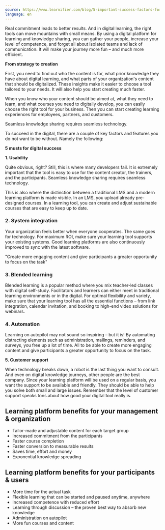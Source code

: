 ```yaml
---
source: https://www.learnifier.com/blog/5-important-success-factors-for-learning-platforms-and-lms
language: en
---
```


Real commitment leads to better results. And in digital learning, the right tools can move mountains with small means. By using a digital platform for learning and knowledge sharing, you can gather your people, increase your level of competence, and forget all about isolated teams and lack of communication. It will make your journey more fun – and much more efficient.

**From strategy to creation**

First, you need to find out who the content is for, what prior knowledge they have about digital learning, and what parts of your organization's content that should be digitalized. These insights make it easier to choose a tool tailored to your needs. It will also help you start creating much faster.

When you know who your content should be aimed at, what they need to learn, and what courses you need to digitally develop, you can easily choose the right tool for your business. Then you can start creating learning experiences for employees, partners, and customers.

Seamless knowledge sharing requires seamless technology.

To succeed in the digital, there are a couple of key factors and features you do not want to be without. Namely the following:

**5 musts for digital success**


**1. Usability**

Quite obvious, right? Still, this is where many developers fail. It is extremely important that the tool is easy to use for the content creator, the trainers, and the participants. Seamless knowledge sharing requires seamless technology.

This is also where the distinction between a traditional LMS and a modern learning platform is made visible. In an LMS, you upload already pre-designed courses. In a learning tool, you can create and adjust sustainable courses that are easy to keep up to date.

### 2. System integration

Your organization feels better when everyone cooperates. The same goes for technology. For maximum ROI, make sure your learning tool supports your existing systems. Good learning platforms are also continuously improved to sync with the latest software.

"Create more engaging content and give participants a greater opportunity to focus on the task"


### 3. Blended learning


Blended learning is a popular method where you mix teacher-led classes with digital self-study. Facilitators and learners can either meet in traditional learning environments or in the digital. For optimal flexibility and variety, make sure that your learning tool has all the essential functions – from link integration, calendar invitation, and booking to high-end video solutions for webinars.

### 4. Automation


Learning on autopilot may not sound so inspiring – but it is! By automating distracting elements such as administration, mailings, reminders, and surveys, you free up a lot of time. All to be able to create more engaging content and give participants a greater opportunity to focus on the task.

**5. Customer support**


When technology breaks down, a robot is the last thing you want to consult. And even on digital knowledge journeys, other people are the best company. Since your learning platform will be used on a regular basis, you want the support to be available and friendly. They should be able to help you solve both small and large issues. Remember that the level of customer support speaks tons about how good your digital tool really is.

## Learning platform benefits for your management & organization

- Tailor-made and adjustable content for each target group
- Increased commitment from the participants
- Faster course completion
- Faster conversion to measurable results
- Saves time, effort and money
- Exponential knowledge spreading


## Learning platform benefits for your participants & users

- More time for the actual task
- Flexible learning that can be started and paused anytime, anywhere
- Increased competence with reduced effort
- Learning through discussion – the proven best way to absorb new knowledge
- Administration on autopilot
- More fun courses and content